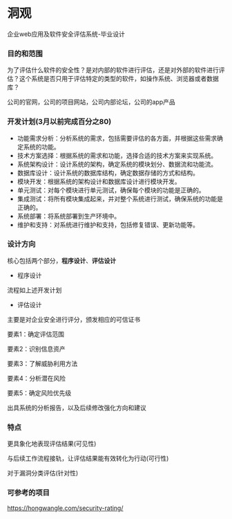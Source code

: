 # 洞观
企业web应用及软件安全评估系统-毕业设计

### 目的和范围

为了评估什么软件的安全性？是对内部的软件进行评估，还是对外部的软件进行评估？这个系统是否只用于评估特定的类型的软件，如操作系统、浏览器或者数据库？



公司的官网，公司的项目网站，公司内部论坛，公司的app产品

### 开发计划(3月以前完成百分之80)

- 功能需求分析：分析系统的需求，包括需要评估的各方面，并根据这些需求确定系统的功能。
- 技术方案选择：根据系统的需求和功能，选择合适的技术方案来实现系统。
- 系统架构设计：设计系统的架构，确定系统的模块划分、数据流和功能流。
- 数据库设计：设计系统的数据库结构，确定数据存储的方式和结构。
- 模块开发：根据系统的架构设计和数据库设计进行模块开发。
- 单元测试：对每个模块进行单元测试，确保每个模块的功能是正确的。
- 集成测试：将所有模块集成起来，并对整个系统进行测试，确保系统的功能是正确的。
- 系统部署：将系统部署到生产环境中。
- 维护和支持：对系统进行维护和支持，包括修复错误、更新功能等。

### 设计方向

核心包括两个部分，**程序设计**、**评估设计**

+ 程序设计

流程如上述开发计划



+ 评估设计

主要是对企业安全进行评分，颁发相应的可信证书

要素1：确定评估范围

要素2：识别信息资产

要素3：了解威胁利用方法

要素4：分析潜在风险

要素5：确定风险优先级

出具系统的分析报告，以及后续修改强化方向和建议

### 特点

更具象化地表现评估结果(可见性)

与后续工作流程接轨，让评估结果能有效转化为行动(可行性)

对于漏洞分类评估(针对性)

### 可参考的项目

https://hongwangle.com/security-rating/



